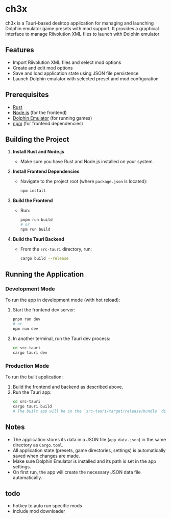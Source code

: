 # ch3x

ch3x is a Tauri-based desktop application for managing and launching Dolphin emulator game presets with mod support. It provides a graphical interface to manage Riivolution XML files to launch with Dolphin emulator

## Features
- Import Riivolution XML files and select mod options
- Create and edit mod options
- Save and load application state using JSON file persistence
- Launch Dolphin emulator with selected preset and mod configuration

## Prerequisites
- [Rust](https://www.rust-lang.org/tools/install)
- [Node.js](https://nodejs.org/) (for the frontend)
- [Dolphin Emulator](https://dolphin-emu.org/) (for running games)
- [npm](https://www.npmjs.com/) (for frontend dependencies)

## Building the Project

1. **Install Rust and Node.js**
   - Make sure you have Rust and Node.js installed on your system.

2. **Install Frontend Dependencies**
   - Navigate to the project root (where `package.json` is located):
     ```sh
     npm install
     ```

3. **Build the Frontend**
   - Run:
     ```sh
     pnpm run build
     # or
     npm run build
     ```

4. **Build the Tauri Backend**
   - From the `src-tauri` directory, run:
     ```sh
     cargo build --release
     ```

## Running the Application

### Development Mode
To run the app in development mode (with hot reload):

1. Start the frontend dev server:
   ```sh
   pnpm run dev
   # or
   npm run dev
   ```
2. In another terminal, run the Tauri dev process:
   ```sh
   cd src-tauri
   cargo tauri dev
   ```

### Production Mode
To run the built application:

1. Build the frontend and backend as described above.
2. Run the Tauri app:
   ```sh
   cd src-tauri
   cargo tauri build
   # The built app will be in the `src-tauri/target/release/bundle` directory
   ```

## Notes
- The application stores its data in a JSON file (`app_data.json`) in the same directory as `Cargo.toml`.
- All application state (presets, game directories, settings) is automatically saved when changes are made.
- Make sure Dolphin Emulator is installed and its path is set in the app settings.
- On first run, the app will create the necessary JSON data file automatically.



## todo
- hotkey to auto run specific mods
- include mod downloader
